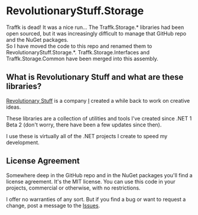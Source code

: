 ﻿# RevolutionaryStuff.Storage
Traffk is dead!  It was a nice run...
The Traffk.Storage.* libraries had been open sourced, but it was increasingly difficult to manage that GitHub repo and the NuGet packages.  
So I have moved the code to this repo and renamed them to RevolutionaryStuff.Storage.*.
Traffk.Storage.Interfaces and Traffk.Storage.Common have been merged into this assembly.

## What is Revolutionary Stuff and what are these libraries?
[Revolutionary Stuff](https://revolutionarystuff.com/) is a company [I](https://www.jasonthomas.com/) created a while back to work on creative ideas.

These libraries are a collection of utilities and tools I've created since .NET 1 Beta 2 (don't worry, there have been a few updates since then).

I use these is virtually all of the .NET projects I create to speed my development. 

## License Agreement

Somewhere deep in the GitHub repo and in the NuGet packages you'll find a license agreement.  It's the MIT license.  You can use this code in your projects, commercial or otherwise, with no restrictions.

I offer no warranties of any sort.  But if you find a bug or want to request a change, post a message to the [Issues](https://github.com/jbt00000/RevolutionaryStuff/issues).